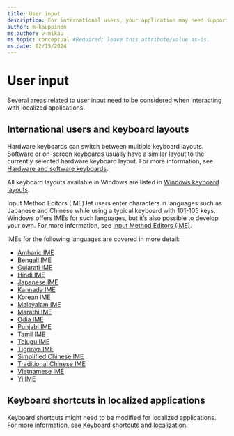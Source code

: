 ```yaml
---
title: User input
description: For international users, your application may need support for different keyboard layouts and Input Method Editors (IME)
author: m-kauppinen
ms.author: v-mikau
ms.topic: conceptual #Required; leave this attribute/value as-is.
ms.date: 02/15/2024
---
```


# User input

Several areas related to user input need to be considered when interacting with localized applications.

## International users and keyboard layouts

Hardware keyboards can switch between multiple keyboard layouts. Software or on-screen keyboards usually have a similar layout to the currently selected hardware keyboard layout. For more information, see [Hardware and software keyboards](keyboards.md).

All keyboard layouts available in Windows are listed in [Windows keyboard layouts](../windows-keyboard-layouts.md).

Input Method Editors (IME) let users enter characters in languages such as Japanese and Chinese while using a typical keyboard with 101-105 keys. Windows offers IMEs for such languages, but it’s also possible to develop your own. For more information, see [Input Method Editors (IME)](input-method-editors.md).

IMEs for the following languages are covered in more detail:

- [Amharic IME](amharic-ime.md)
- [Bengali IME](bengali-ime.md)
- [Gujarati IME](gujarati-ime.md)
- [Hindi IME](hindi-ime.md)
- [Japanese IME](japanese-ime.md)
- [Kannada IME](kannada-ime.md)
- [Korean IME](korean-ime.md)
- [Malayalam IME](malayalam-ime.md)
- [Marathi IME](marathi-ime.md)
- [Odia IME](odia-ime.md)
- [Punjabi IME](punjabi-ime.md)
- [Tamil IME](tamil-ime.md)
- [Telugu IME](telugu-ime.md)
- [Tigrinya IME](tigrinya-ime.md)
- [Simplified Chinese IME](simplified-chinese-ime.md)
- [Traditional Chinese IME](traditional-chinese-ime.md)
- [Vietnamese IME](vietnamese-ime.md)
- [Yi IME](yi-ime.md)

## Keyboard shortcuts in localized applications

Keyboard shortcuts might need to be modified for localized applications. For more information, see [Keyboard shortcuts and localization](hotkeys-accelerators.md).
